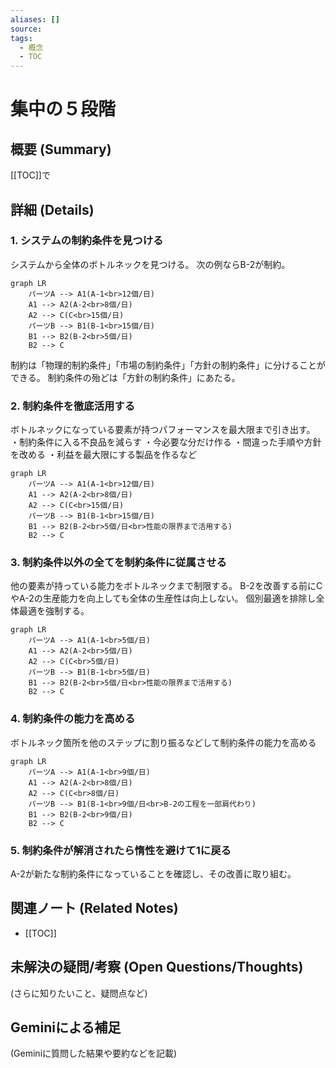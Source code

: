 ```yaml
---
aliases: []
source: 
tags:
  - 概念
  - TOC
---
```


# 集中の５段階

## 概要 (Summary)
[[TOC]]で

## 詳細 (Details)
### 1. システムの制約条件を見つける
システムから全体のボトルネックを見つける。
次の例ならB-2が制約。
```mermaid
graph LR
    パーツA --> A1(A-1<br>12個/日)
    A1 --> A2(A-2<br>8個/日)
    A2 --> C(C<br>15個/日)
    パーツB --> B1(B-1<br>15個/日)
    B1 --> B2(B-2<br>5個/日)
    B2 --> C
```
制約は「物理的制約条件」「市場の制約条件」「方針の制約条件」に分けることができる。
制約条件の殆どは「方針の制約条件」にあたる。
### 2. 制約条件を徹底活用する
ボトルネックになっている要素が持つパフォーマンスを最大限まで引き出す。
・制約条件に入る不良品を減らす
・今必要な分だけ作る
・間違った手順や方針を改める
・利益を最大限にする製品を作るなど
```mermaid
graph LR
    パーツA --> A1(A-1<br>12個/日)
    A1 --> A2(A-2<br>8個/日)
    A2 --> C(C<br>15個/日)
    パーツB --> B1(B-1<br>15個/日)
    B1 --> B2(B-2<br>5個/日<br>性能の限界まで活用する)
    B2 --> C
```

### 3. 制約条件以外の全てを制約条件に従属させる
他の要素が持っている能力をボトルネックまで制限する。
B-2を改善する前にCやA-2の生産能力を向上しても全体の生産性は向上しない。
個別最適を排除し全体最適を強制する。
```mermaid
graph LR
    パーツA --> A1(A-1<br>5個/日)
    A1 --> A2(A-2<br>5個/日)
    A2 --> C(C<br>5個/日)
    パーツB --> B1(B-1<br>5個/日)
    B1 --> B2(B-2<br>5個/日<br>性能の限界まで活用する)
    B2 --> C
```
### 4. 制約条件の能力を高める
ボトルネック箇所を他のステップに割り振るなどして制約条件の能力を高める
```mermaid
graph LR
    パーツA --> A1(A-1<br>9個/日)
    A1 --> A2(A-2<br>8個/日)
    A2 --> C(C<br>8個/日)
    パーツB --> B1(B-1<br>9個/日<br>B-2の工程を一部肩代わり)
    B1 --> B2(B-2<br>9個/日)
    B2 --> C
```
### 5. 制約条件が解消されたら惰性を避けて1に戻る
A-2が新たな制約条件になっていることを確認し、その改善に取り組む。

## 関連ノート (Related Notes)
- [[TOC]]

## 未解決の疑問/考察 (Open Questions/Thoughts)
(さらに知りたいこと、疑問点など)

## Geminiによる補足
(Geminiに質問した結果や要約などを記載)